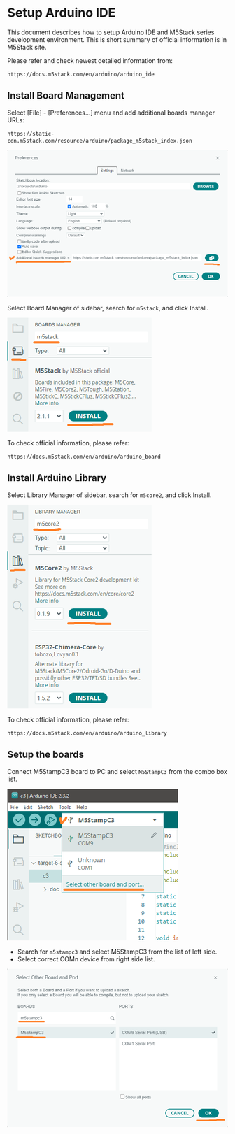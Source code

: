 # Setup Arduino IDE

This document describes how to setup Arduino IDE and M5Stack series development environment.
This is short summary of official information is in M5Stack site.

Please refer and check newest detailed information from:

```
https://docs.m5stack.com/en/arduino/arduino_ide
```


## Install Board Management

Select [File] - [Preferences...] menu and add additional boards manager URLs:

```
https://static-cdn.m5stack.com/resource/arduino/package_m5stack_index.json
```

![Add M5Stack Boards Manager URL](setup_arduino__preferences_boards_manager.png)

Select Board Manager of sidebar, search for `m5stack`, and click Install.

![Install M5Stack Boards](setup_arduino__boards_manager_m5stack.png)

To check official information, please refer:

```
https://docs.m5stack.com/en/arduino/arduino_board
```


## Install Arduino Library

Select Library Manager of sidebar, search for `m5core2`, and click Install.


![Install M5Stack Libraries](setup_arduino__library_manager_m5core2.png)

To check official information, please refer:

```
https://docs.m5stack.com/en/arduino/arduino_library
```


## Setup the boards

Connect M5StampC3 board to PC and select `M5StampC3` from the combo box list.

![Install M5Stack Libraries](setup_arduino__select_boards.png)

* Search for `m5stampc3` and select M5StampC3 from the list of left side.
* Select correct COMn device from right side list.

![Install M5Stack Libraries](setup_arduino__select_m5stampc3.png)

